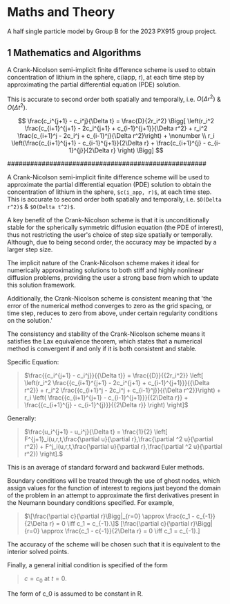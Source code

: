 # Maths and Theory

A half single particle model by Group B for the 2023 PX915 group project.

## 1 Mathematics and Algorithms

A Crank-Nicolson semi-implicit finite difference scheme is used  to obtain concentration of lithium in the sphere, c(iapp, r), at each time step by approximating the partial differential equation (PDE) solution. 

This is accurate to second order both spatially and temporally, i.e. $O(\Delta r^2)$ \& $O(\Delta t^2)$.

$$
\frac{c_i^{j+1} - c_i^j}{\Delta t} = \frac{D}{2r_i^2} \Bigg[
\left(r_i^2 \frac{c_{i+1}^{j+1} - 2c_i^{j+1} + c_{i-1}^{j+1}}{\Delta r^2} + r_i^2 \frac{c_{i+1}^j - 2c_i^j + c_{i-1}^j}{\Delta r^2}\right) + \nonumber \\ r_i \left(\frac{c_{i+1}^{j+1} - c_{i-1}^{j+1}}{2\Delta r} + \frac{c_{i+1}^{j} - c_{i-1}^{j}}{2\Delta r} \right) \Bigg]
$$

####################################################

A Crank-Nicolson semi-implicit finite difference scheme will be used to approximate the partial differential equation (PDE) solution to obtain the concentration of lithium in the sphere, `$c(i_app, r)$`, at each time step. This is accurate to second order both spatially and temporally, i.e. <!-- end of the list --> `$O(Delta r^2)$` & `$O(Delta t^2)$`.

A key benefit of the Crank-Nicolson scheme is that it is unconditionally stable for the spherically symmetric diffusion equation (the PDE of interest), thus not restricting the user's choice of step size spatially or temporally. Although, due to being second order, the accuracy may be impacted by a larger step size.

The implicit nature of the Crank-Nicolson scheme makes it ideal for numerically approximating solutions to both stiff and highly nonlinear diffusion problems, providing the user a strong base from which to update this solution framework.

Additionally, the Crank-Nicolson scheme is consistent meaning that 'the error of the numerical method converges to zero as the grid spacing, or time step, reduces to zero from above, under certain regularity conditions on the solution.'

The consistency and stability of the Crank-Nicolson scheme means it satisfies the Lax equivalence theorem, which states that a numerical method is convergent if and only if it is both consistent and stable.

Specific Equation:

<!-- end of the list -->

> $\frac{{c_i^{j+1} - c_i^j}}{{\Delta t}} = \frac{{D}}{{2r_i^2}} \left[ \left(r_i^2 \frac{{c_{i+1}^{j+1} - 2c_i^{j+1} + c_{i-1}^{j+1}}}{{\Delta r^2}} + r_i^2 \frac{{c_{i+1}^j - 2c_i^j + c_{i-1}^j}}{{\Delta r^2}}\right) + r_i \left( \frac{{c_{i+1}^{j+1} - c_{i-1}^{j+1}}}{{2\Delta r}} + \frac{{c_{i+1}^{j} - c_{i-1}^{j}}}{{2\Delta r}} \right) \right]$

Generally:
<!-- end of the list -->
> $\frac{u_i^{j+1} - u_i^j}{\Delta t} = \frac{1}{2} \left[ F^{j+1}_i(u,r,t,\frac{\partial u}{\partial r},\frac{\partial ^2 u}{\partial r^2}) + F^j_i(u,r,t,\frac{\partial u}{\partial r},\frac{\partial ^2 u}{\partial r^2}) \right].$

This is an average of standard forward and backward Euler methods.

Boundary conditions will be treated through the use of ghost nodes, which assign values for the function of interest to regions just beyond the domain of the problem in an attempt to approximate the first derivatives present in the Neumann boundary conditions specified. For example,

<!-- end of the list -->

> $\[\frac{\partial c}{\partial r}\Bigg|_{r=0} \approx \frac{c_1 - c_{-1}}{2\Delta r} = 0 \iff c_1 = c_{-1}.\]$
[\frac{\partial c}{\partial r}\Bigg|{r=0} \approx \frac{c_1 - c{-1}}{2\Delta r} = 0 \iff c_1 = c_{-1}.]

The accuracy of the scheme will be chosen such that it is equivalent to the interior solved points.

Finally, a general initial condition is specified of the form
<!-- end of the list -->
> $c = c_0 \textrm{ at } t=0.$

The form of c_0 is assumed to be constant in R.

